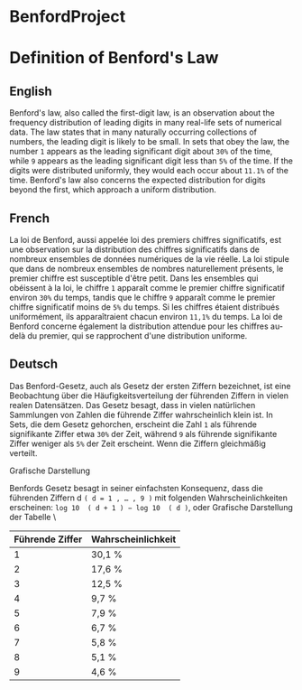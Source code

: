 # BenfordProject

# Definition of Benford's Law
## English
Benford's law, also called the first-digit law, is an observation about the frequency distribution of leading digits in many real-life sets of numerical data. The law states that in many naturally occurring collections of numbers, the leading digit is likely to be small. In sets that obey the law, the number ```1``` appears as the leading significant digit about ```30%``` of the time, while ```9``` appears as the leading significant digit less than ```5%``` of the time. If the digits were distributed uniformly, they would each occur about ```11.1%``` of the time. Benford's law also concerns the expected distribution for digits beyond the first, which approach a uniform distribution.

## French
La loi de Benford, aussi appelée loi des premiers chiffres significatifs, est une observation sur la distribution des chiffres significatifs dans de nombreux ensembles de données numériques de la vie réelle. La loi stipule que dans de nombreux ensembles de nombres naturellement présents, le premier chiffre est susceptible d'être petit. Dans les ensembles qui obéissent à la loi, le chiffre ```1``` apparaît comme le premier chiffre significatif environ ```30%``` du temps, tandis que le chiffre ```9``` apparaît comme le premier chiffre significatif moins de ```5%``` du temps. Si les chiffres étaient distribués uniformément, ils apparaîtraient chacun environ ```11,1%``` du temps. La loi de Benford concerne également la distribution attendue pour les chiffres au-delà du premier, qui se rapprochent d'une distribution uniforme.

## Deutsch
Das Benford-Gesetz, auch als Gesetz der ersten Ziffern bezeichnet, ist eine Beobachtung über die Häufigkeitsverteilung der führenden Ziffern in vielen realen Datensätzen. Das Gesetz besagt, dass in vielen natürlichen Sammlungen von Zahlen die führende Ziffer wahrscheinlich klein ist. In Sets, die dem Gesetz gehorchen, erscheint die Zahl ```1``` als führende signifikante Ziffer etwa ```30%``` der Zeit, während ```9``` als führende signifikante Ziffer weniger als ```5%``` der Zeit erscheint. Wenn die Ziffern gleichmäßig verteilt.

Grafische Darstellung

Benfords Gesetz besagt in seiner einfachsten Konsequenz, dass die führenden Ziffern d ```( d = 1 , … , 9 )``` mit folgenden Wahrscheinlichkeiten erscheinen: ```log 10 ⁡ ( d + 1 ) − log 10 ⁡ ( d )```, oder
Grafische Darstellung der Tabelle \

| Führende Ziffer | Wahrscheinlichkeit |
|-----------------|--------------------|
| 1               | 	30,1 %            |
| 2               | 	17,6 %            |
| 3               | 	12,5 %            |
| 4               | 	9,7 %             |
| 5               | 	7,9 %             |
| 6               | 	6,7 %             |
| 7               | 	5,8 %             |
| 8               | 	5,1 %             |
| 9               | 	4,6 %             |
